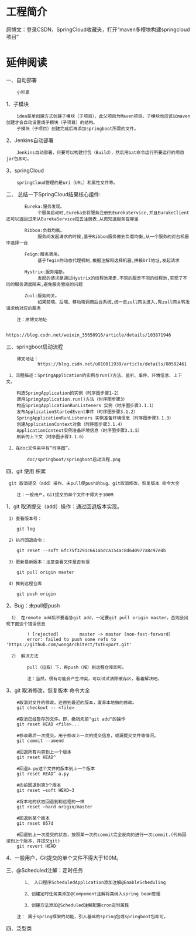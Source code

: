 # 工程简介

原博文：登录CSDN，SpringCloud收藏夹，打开“maven多模块构建springcloud项目”

# 延伸阅读

一、自动部署

        小积累
   1、子模块
   
        idea菜单创建方式创建子模块（子项目），此父项目为Maven项目，子模块也应该以maven创建才会自动设置成子模块（子项目）的结构。
        子模块（子项目）创建完成后再添加springboot所需的文件。
    
   2、Jenkins自动部署
   
        Jenkins自动部署，只要可以构建打包（Build），然后用bat命令运行所要运行的项目jar包即可。
    
   3、springCloud
   
        springCloud管理的是uri（URL）和属性文件等。


二、 总结一下SpringCloud结果核心组件:
   
           Eureka:服务发现。
                个服务启动时,Eureka会将服务注册到EurekaService,并且EurakeClient还可以返回过来从EurekaService拉去注册表,从而知道服务在哪里
           
           Ribbon:负载均衡。
                服务间发起请求的时候,基于Ribbon服务做到负载均衡,从一个服务的对台机器中选择一台
           
           Feign:服务调用。
                基于fegin的动态代理机制,根据注解和选择机器,拼接Url地址,发起请求
           
           Hystrix:服务熔断。
                发起的请求是通过Hystrix的线程池来走,不同的服走不同的线程池,实现了不同的服务调度隔离,避免服务雪崩的问题 
           
           Zuul:服务网关。
                如果前端、后端、移动端调用后台系统,统一走zull网关进入,有zull网关转发请求给对应的服务

        注：原博文地址
       
                https://blog.csdn.net/weixin_35650916/article/details/103871946
                
三、springboot启动流程

        博文地址：
                https://blog.csdn.net/u010811939/article/details/80592461
                
     1、流程描述：SpringApplication的实例与run()方法、监听、事件、环境信息、上下文。    
        
        构造SpringApplication的实例（时序图步骤1-2）
        调用SpringApplication.run()方法（时序图步骤3）
        构造SpringApplicationRunListeners 实例（时序图步骤3.1.1）
        发布ApplicationStartedEvent事件（时序图步骤3.1.2）
        SpringApplicationRunListeners 实例准备环境信息（时序图步骤3.1.3）
        创建ApplicationContext对象（时序图步骤3.1.4）
        ApplicationContext实例准备环境信息（时序图步骤3.1.5）
        刷新的上下文（时序图步骤3.1.6）

     2、在doc文件夹中有“时序图”。
     
            doc/springboot/springboot启动流程.png               
                        

四、git 使用 积累
 
     git 取消提交（add）操作、未pull便push的bug、git取消修改，恢复版本 命令大全
     
        注：一般用户，Git提交的单个文件不得大于100M

   1、git 取消提交（add）操作：通过回退版本实现。
   
     1）查看版本号：
        
        git log

     2）执行回退命令：

        git reset --soft 6fc75f3291c661abdca154ac8d640977a8c97e4b

     3）更新最新版本：注意查看文件是否有误
     
        git pull origin master

     4）推到远程仓库
     
        git push origin

   2、Bug：未pull便push
   
      1） 在remote add后不要着急git add，一定要git pull origin master，否则会出现下面这个错误信息

            ! [rejected]        master -> master (non-fast-forward)
            error: failed to push some refs to 'https://github.com/wongArchitect/txtExport.git'

      2） 解决方法
      
            pull（拉取）下，再push（推）到远程仓库即可。
            
            注：当然，很有可能会产生冲突，可以试试清除缓存区，看着解决吧。


   3、git 取消修改，恢复版本 命令大全

        #取消对文件的修改。还原到最近的版本，废弃本地做的修改。
        git checkout -- <file>
        
        #取消已经暂存的文件。即，撤销先前"git add"的操作
        git reset HEAD <file>...
        
        #修改最后一次提交。用于修改上一次的提交信息，或漏提交文件等情况。
        git commit --amend
        
        #回退所有内容到上一个版本
        git reset HEAD^
        
        #回退a.py这个文件的版本到上一个版本  
        git reset HEAD^ a.py  
        
        #向前回退到第3个版本  
        git reset –soft HEAD~3  
        
        #将本地的状态回退到和远程的一样  
        git reset –hard origin/master  
        
        #回退到某个版本  
        git reset 057d  
        
        #回退到上一次提交的状态，按照某一次的commit完全反向的进行一次commit.(代码回滚到上个版本，并提交git)
        git revert HEAD

   4、一般用户，Git提交的单个文件不得大于100M。
   

三、@Scheduled注解：定时任务

           1、 入口程序ScheduledApplication添加注解@EnableScheduling
           
           2、创建定时任务类添加@Compoment注解将类纳入spring bean管理
           
           3、创建方法添加@Scheduled注解配置cron定时属性
           
        注： 属于spring框架的功能，引入基础的spring包或springboot包即可。
        
四、泛型类

        
        
        